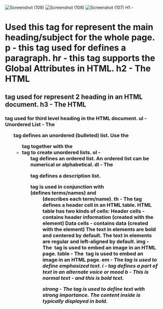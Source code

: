 ![Screenshot (109)](https://github.com/shweta-sharma-1009/c-photo/assets/128416925/25c5ce25-19ac-466c-8e92-dc5177f3014b)
![Screenshot (108)](https://github.com/shweta-sharma-1009/c-photo/assets/128416925/6895f5e2-0c9a-4d63-bf76-5c4346e23e5f)
![Screenshot (107)](https://github.com/shweta-sharma-1009/c-photo/assets/128416925/c794e90d-eb8c-479c-8e6a-ae4c871273c5)
H1 -<h1> Used this tag for represent the main heading/subject for the whole page.
p - this tag used for defines a paragraph.
hr - this tag  supports the Global Attributes in HTML.
h2 - The HTML <h2> tag used for represent 2 heading in an HTML document.
h3 - The HTML <h3> tag used for third level heading in the HTML document.
ul - Unordered List - The <ul> tag defines an unordered (bulleted) list. Use the <ul> tag together with the <li> tag to create unordered lists.
ol - <ol> tag defines an ordered list. An ordered list can be numerical or alphabetical.
dl - The <dl> tag defines a description list. <dl> tag is used in conjunction with <dt> (defines terms/names) and <dd> (describes each term/name).
th - The <th> tag defines a header cell in an HTML table.
HTML table has two kinds of cells: Header cells - contains header information (created with the <th> element)
Data cells - contains data (created with the <td> element)
The text in <th> elements are bold and centered by default.
The text in <td> elements are regular and left-aligned by default.
img - The <img> tag is used to embed an image in an HTML page.
table - The <img> tag is used to embed an image in an HTML page.
em - The <em> tag is used to define emphasized text. 
i - <i> tag defines a part of text in an alternate voice or mood
b - This is normal text - <b>and this is bold text</b>.</p>
strong - The <strong> tag is used to define text with strong importance. The content inside is typically displayed in bold.
